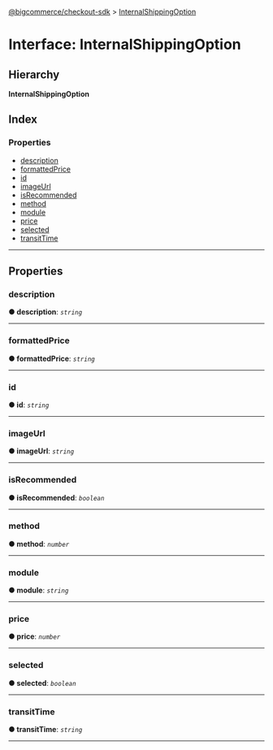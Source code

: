[@bigcommerce/checkout-sdk](../README.md) > [InternalShippingOption](../interfaces/internalshippingoption.md)

# Interface: InternalShippingOption

## Hierarchy

**InternalShippingOption**

## Index

### Properties

* [description](internalshippingoption.md#description)
* [formattedPrice](internalshippingoption.md#formattedprice)
* [id](internalshippingoption.md#id)
* [imageUrl](internalshippingoption.md#imageurl)
* [isRecommended](internalshippingoption.md#isrecommended)
* [method](internalshippingoption.md#method)
* [module](internalshippingoption.md#module)
* [price](internalshippingoption.md#price)
* [selected](internalshippingoption.md#selected)
* [transitTime](internalshippingoption.md#transittime)

---

## Properties

<a id="description"></a>

###  description

**● description**: *`string`*

___
<a id="formattedprice"></a>

###  formattedPrice

**● formattedPrice**: *`string`*

___
<a id="id"></a>

###  id

**● id**: *`string`*

___
<a id="imageurl"></a>

###  imageUrl

**● imageUrl**: *`string`*

___
<a id="isrecommended"></a>

###  isRecommended

**● isRecommended**: *`boolean`*

___
<a id="method"></a>

###  method

**● method**: *`number`*

___
<a id="module"></a>

###  module

**● module**: *`string`*

___
<a id="price"></a>

###  price

**● price**: *`number`*

___
<a id="selected"></a>

###  selected

**● selected**: *`boolean`*

___
<a id="transittime"></a>

###  transitTime

**● transitTime**: *`string`*

___

